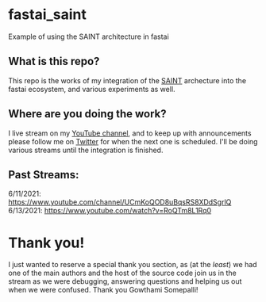 # fastai_saint
Example of using the SAINT architecture in fastai

## What is this repo?

This repo is the works of my integration of the [SAINT](https://github.com/somepago/saint) archecture into the fastai ecosystem, and various experiments as well.

## Where are you doing the work?

I live stream on my [YouTube channel](https://www.youtube.com/channel/UCmKoQOD8uBqsRS8XDdSgrlQ), and to keep up with announcements please follow me on [Twitter](https://twitter.com/TheZachMueller) for when the next one is scheduled. I'll be doing various streams until the integration is finished. 

## Past Streams:

6/11/2021: https://www.youtube.com/channel/UCmKoQOD8uBqsRS8XDdSgrlQ
6/13/2021: https://www.youtube.com/watch?v=RoQTm8L1Rq0

# Thank you!
I just wanted to reserve a special thank you section, as (at the *least*) we had one of the main authors and the host of the source code join us in the stream as we were debugging, answering questions and helping us out when we were confused. Thank you Gowthami Somepalli!

